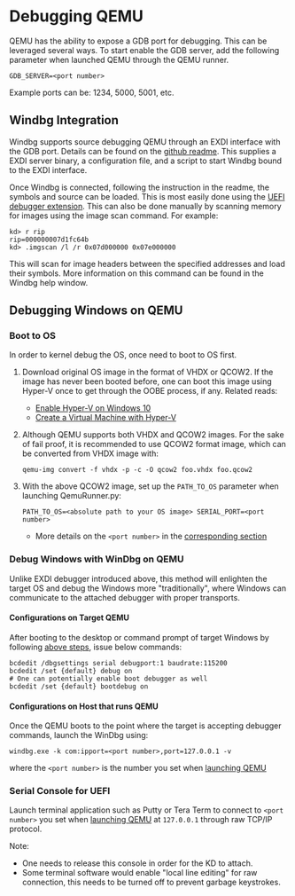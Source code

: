 
# Debugging QEMU

QEMU has the ability to expose a GDB port for debugging. This can be leveraged
several ways. To start enable the GDB server, add the following parameter when
launched QEMU through the QEMU runner.

    GDB_SERVER=<port number>

Example ports can be: 1234, 5000, 5001, etc.

## Windbg Integration

Windbg supports source debugging QEMU through an EXDI interface with the GDB
port. Details can be found on the [github readme](https://github.com/microsoft/WinDbg-Samples/blob/master/Exdi/exdigdbsrv/doc/ExdiGdbSrv_readme.md).
This supplies a EXDI server binary, a configuration file, and a script to
start Windbg bound to the EXDI interface.

Once Windbg is connected, following the instruction in the readme, the symbols
and source can be loaded. This is most easily done using the
[UEFI debugger extension](../../../../UefiDbgExt/readme.md). This can also be done
manually by scanning memory for images using the image scan command. For example:

    kd> r rip
    rip=000000007d1fc64b
    kd> .imgscan /l /r 0x07d000000 0x07e000000

This will scan for image headers between the specified addresses and load their
symbols. More information on this command can be found in the Windbg help
window.

## Debugging Windows on QEMU

### Boot to OS

In order to kernel debug the OS, once need to boot to OS first.

1. Download original OS image in the format of VHDX or QCOW2. If the image has never been booted before, one can boot
this image using Hyper-V once to get through the OOBE process, if any. Related reads:

    - [Enable Hyper-V on Windows 10](https://docs.microsoft.com/en-us/virtualization/hyper-v-on-windows/quick-start/enable-hyper-v)
    - [Create a Virtual Machine with Hyper-V](https://docs.microsoft.com/en-us/virtualization/hyper-v-on-windows/quick-start/quick-create-virtual-machine#windows-10-fall-creators-update-windows-10-version-1709)

1. Although QEMU supports both VHDX and QCOW2 images. For the sake of fail proof, it is recommended to use QCOW2 format
image, which can be converted from VHDX image with:

    `qemu-img convert -f vhdx -p -c -O qcow2 foo.vhdx foo.qcow2`

1. With the above QCOW2 image, set up the `PATH_TO_OS` parameter when launching QemuRunner.py:

    `PATH_TO_OS=<absolute path to your OS image> SERIAL_PORT=<port number>`

    - More details on the `<port number>` in the [corresponding section](#Configurations-on-Host-that-runs-QEMU)

### Debug Windows with WinDbg on QEMU

Unlike EXDI debugger introduced above, this method will enlighten the target OS and debug the Windows more "traditionally",
where Windows can communicate to the attached debugger with proper transports.

#### Configurations on Target QEMU

After booting to the desktop or command prompt of target Windows by following [above steps](#Boot-to-OS), issue below commands:

    bcdedit /dbgsettings serial debugport:1 baudrate:115200
    bcdedit /set {default} debug on
    # One can potentially enable boot debugger as well
    bcdedit /set {default} bootdebug on

#### Configurations on Host that runs QEMU

Once the QEMU boots to the point where the target is accepting debugger commands, launch the WinDbg using:

`windbg.exe -k com:ipport=<port number>,port=127.0.0.1 -v`

where the `<port number>` is the number you set when [launching QEMU](#Boot-to-OS)

### Serial Console for UEFI

Launch terminal application such as Putty or Tera Term to connect to `<port number>` you set when [launching QEMU](#Boot-to-OS)
at `127.0.0.1` through raw TCP/IP protocol.

Note:

- One needs to release this console in order for the KD to attach.
- Some terminal software would enable "local line editing" for raw connection, this needs to be turned off to prevent garbage
keystrokes.

